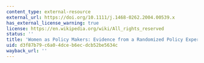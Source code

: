 ```yaml
---
content_type: external-resource
external_url: https://doi.org/10.1111/j.1468-0262.2004.00539.x
has_external_license_warning: true
license: https://en.wikipedia.org/wiki/All_rights_reserved
status: ''
title: 'Women as Policy Makers: Evidence from a Randomized Policy Experiment in India'
uid: d3f87b79-c6a0-4dce-b6ec-dcb52be5634c
wayback_url: ''
---
```

